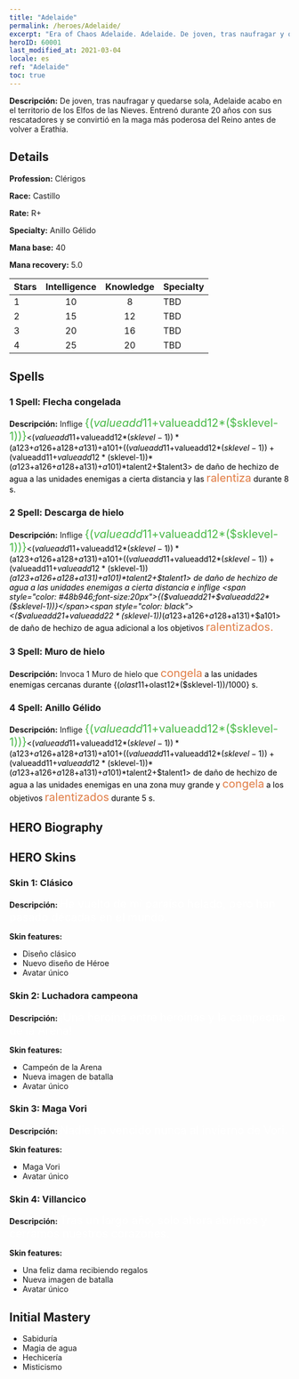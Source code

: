 ```yaml
---
title: "Adelaide"
permalink: /heroes/Adelaide/
excerpt: "Era of Chaos Adelaide. Adelaide. De joven, tras naufragar y quedarse sola, Adelaide acabo en el territorio de los Elfos de las Nieves. Entrenó durante 20 años con sus rescatadores y se convirtió en la maga más poderosa del Reino antes de volver a Erathia."
heroID: 60001
last_modified_at: 2021-03-04
locale: es
ref: "Adelaide"
toc: true
---
```

 **Descripción:** De joven, tras naufragar y quedarse sola, Adelaide acabo en el territorio de los Elfos de las Nieves. Entrenó durante 20 años con sus rescatadores y se convirtió en la maga más poderosa del Reino antes de volver a Erathia.
## Details
 **Profession:** Clérigos

 **Race:** Castillo

 **Rate:** R+

 **Specialty:** Anillo Gélido

 **Mana base:** 40

 **Mana recovery:** 5.0


  | Stars   |  Intelligence  |    Knowledge   |      Specialty     |
  |---------|:---------------:|:---------------:|--------------------|
  |    1    | 10 | 8 | TBD |
  |    2    | 15 | 12 | TBD |
  |    3    | 20 | 16 | TBD |
  |    4    | 25 | 20 | TBD |

## Spells
### 1 Spell: Flecha congelada
 **Descripción:** Inflige <span style="color: #48b946;font-size:20px">{($valueadd11+$valueadd12*($sklevel-1))}</span><span style="color: black"><($valueadd11+$valueadd12*($sklevel-1))*($a123+$a126+$a128+$a131)+$a101+(($valueadd11+$valueadd12*($sklevel-1))+($valueadd11+$valueadd12*($sklevel-1))*($a123+$a126+$a128+$a131)+$a101)*$talent2+$talent3> de daño de hechizo de agua a las unidades enemigas a cierta distancia y las <span style="color: #e07c44;font-size:20px">ralentiza</span><span style="color: black"> durante 8 s.

### 2 Spell: Descarga de hielo
 **Descripción:** Inflige <span style="color: #48b946;font-size:20px">{($valueadd11+$valueadd12*($sklevel-1))}</span><span style="color: black"><($valueadd11+$valueadd12*($sklevel-1))*($a123+$a126+$a128+$a131)+$a101+(($valueadd11+$valueadd12*($sklevel-1))+($valueadd11+$valueadd12*($sklevel-1))*($a123+$a126+$a128+$a131)+$a101)*$talent2+$talent1> de daño de hechizo de agua a las unidades enemigas a cierta distancia e inflige <span style="color: #48b946;font-size:20px">{($valueadd21+$valueadd22*($sklevel-1))}</span><span style="color: black"><($valueadd21+$valueadd22*($sklevel-1))*($a123+$a126+$a128+$a131)+$a101> de daño de hechizo de agua adicional a los objetivos <span style="color: #e07c44;font-size:20px">ralentizados.</span><span style="color: black">

### 3 Spell: Muro de hielo
 **Descripción:** Invoca 1 Muro de hielo que <span style="color: #e07c44;font-size:20px">congela</span><span style="color: black"> a las unidades enemigas cercanas durante {($olast11+$olast12*($sklevel-1))/1000} s.

### 4 Spell: Anillo Gélido
 **Descripción:** Inflige <span style="color: #48b946;font-size:20px">{($valueadd11+$valueadd12*($sklevel-1))}</span><span style="color: black"><($valueadd11+$valueadd12*($sklevel-1))*($a123+$a126+$a128+$a131)+$a101+(($valueadd11+$valueadd12*($sklevel-1))+($valueadd11+$valueadd12*($sklevel-1))*($a123+$a126+$a128+$a131)+$a101)*$talent2+$talent1> de daño de hechizo de agua a las unidades enemigas en una zona muy grande y <span style="color: #e07c44;font-size:20px">congela</span><span style="color: black"> a los objetivos <span style="color: #e07c44;font-size:20px">ralentizados</span><span style="color: black"> durante 5 s.


## HERO Biography

## HERO Skins
### Skin 1: **Clásico**

 **Descripción:** <span style="color: #ffffff;font-size:20px">He vuelto de mi paraíso helado, pero han pasado décadas en el mundo. </span>

 **Skin features:** 

   - Diseño clásico
   - Nuevo diseño de Héroe
   - Avatar único

### Skin 2: **Luchadora campeona**

 **Descripción:** <span style="color: #ffffff;font-size:20px">¡Una heroína entre heroínas y la campeona de la Arena! </span>

 **Skin features:** 

   - Campeón de la Arena
   - Nueva imagen de batalla
   - Avatar único

### Skin 3: **Maga Vori**

 **Descripción:** <span style="color: #ffffff;font-size:20px">Nadie ha vencido nunca al invierno de Vori.</span>

 **Skin features:** 

   - Maga Vori
   - Avatar único

### Skin 4: **Villancico**

 **Descripción:** <span style="color: #ffffff;font-size:20px">Tras un largo año, solo ahora abrimos y cerramos nuestros corazones.</span>

 **Skin features:** 

   - Una feliz dama recibiendo regalos
   - Nueva imagen de batalla
   - Avatar único


## Initial Mastery
   - Sabiduría
   - Magia de agua
   - Hechicería
   - Misticismo
